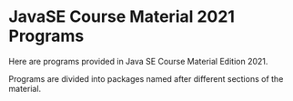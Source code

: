 # JavaSE Course Material 2021 Programs

Here are programs provided in Java SE Course Material Edition 2021.

Programs are divided into packages named after different sections of the material.
